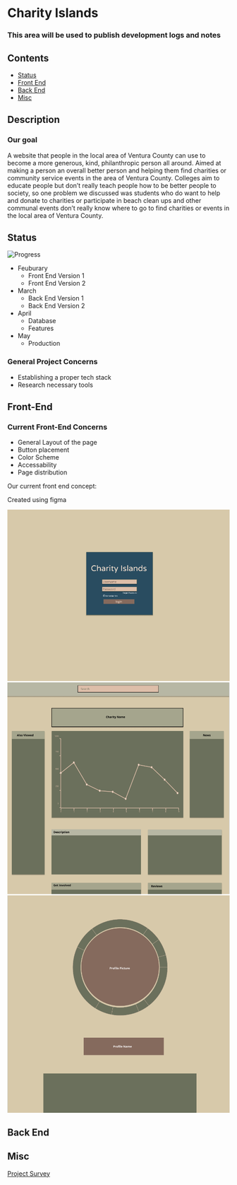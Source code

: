 # Charity Islands

### This area will be used to publish development logs and notes

## Contents

- [Status](#Status)
- [Front End](#Front-End)
- [Back End](#Back-End)
- [Misc](#Misc)

## Description

### Our goal

A website that people in the local area of Ventura County can use to become a more generous, kind, philanthropic person all around. Aimed at making a person an overall better person and helping them find charities or community service events in the area of Ventura County. Colleges aim to educate people but don’t really teach people how to be better people to society, so one problem we discussed was students who do want to help and donate to charities or participate in beach clean ups and other communal events don’t really know where to go to find charities or events in the local area of Ventura County.

## Status

![Progress](https://progress-bar.dev/9/?scale=100&title=progress&width=1000&color=856A5D&suffix=%)

- Feuburary
  - Front End Version 1
  - Front End Version 2
- March
  - Back End Version 1
  - Back End Version 2
- April
  - Database
  - Features
- May
  - Production

### General Project Concerns

- Establishing a proper tech stack
- Research necessary tools

## Front-End

### Current Front-End Concerns

- General Layout of the page
- Button placement
- Color Scheme
- Accessability
- Page distribution

Our current front end concept:

Created using figma

![login](./misc/login_mock.PNG)
![chairty](./misc/chairty_mock.PNG)
![profile](./misc/profile.PNG)

## Back End

## Misc

[Project Survey](https://forms.gle/MwgDAqQs4hGCz9PQ9)
